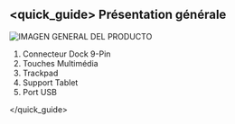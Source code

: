 ## <quick_guide> Présentation générale

![IMAGEN GENERAL DEL PRODUCTO](http://static.energysistem.com/images/manuals/42321/54e4773bc6ec7.jpg)

1. Connecteur Dock 9-Pin
2. Touches Multimédia
3. Trackpad
4. Support  Tablet
5. Port USB

</quick_guide>
